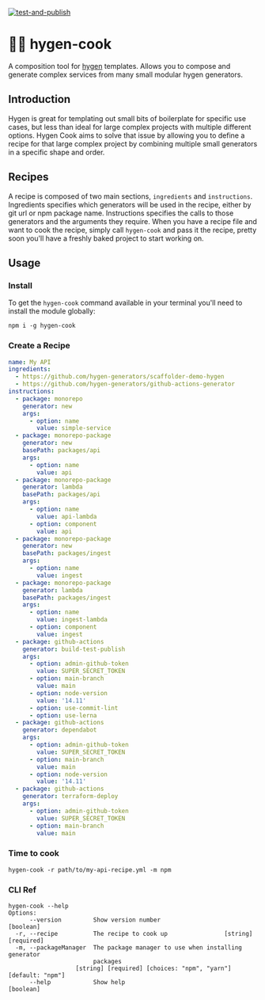 [![test-and-publish](https://github.com/bbeesley/hygen-cook/actions/workflows/test-and-publish.yml/badge.svg)](https://github.com/bbeesley/hygen-cook/actions/workflows/test-and-publish.yml)

# 🧑‍🍳 hygen-cook

A composition tool for [hygen](https://www.hygen.io) templates. Allows you to compose and generate complex services from many small modular hygen generators.

## Introduction

Hygen is great for templating out small bits of boilerplate for specific use cases, but less than ideal for large complex projects with multiple different options. Hygen Cook aims to solve that issue by allowing you to define a recipe for that large complex project by combining multiple small generators in a specific shape and order.

## Recipes

A recipe is composed of two main sections, `ingredients` and `instructions`. Ingredients specifies which generators will be used in the recipe, either by git url or npm package name. Instructions specifies the calls to those generators and the arguments they require. When you have a recipe file and want to cook the recipe, simply call `hygen-cook` and pass it the recipe, pretty soon you'll have a freshly baked project to start working on.

## Usage

### Install

To get the `hygen-cook` command available in your terminal you'll need to install the module globally:

```shell
npm i -g hygen-cook
```

### Create a Recipe

```yaml
name: My API
ingredients:
  - https://github.com/hygen-generators/scaffolder-demo-hygen
  - https://github.com/hygen-generators/github-actions-generator
instructions:
  - package: monorepo
    generator: new
    args:
      - option: name
        value: simple-service
  - package: monorepo-package
    generator: new
    basePath: packages/api
    args:
      - option: name
        value: api
  - package: monorepo-package
    generator: lambda
    basePath: packages/api
    args:
      - option: name
        value: api-lambda
      - option: component
        value: api
  - package: monorepo-package
    generator: new
    basePath: packages/ingest
    args:
      - option: name
        value: ingest
  - package: monorepo-package
    generator: lambda
    basePath: packages/ingest
    args:
      - option: name
        value: ingest-lambda
      - option: component
        value: ingest
  - package: github-actions
    generator: build-test-publish 
    args:
      - option: admin-github-token
        value: SUPER_SECRET_TOKEN
      - option: main-branch
        value: main
      - option: node-version
        value: '14.11'
      - option: use-commit-lint
      - option: use-lerna
  - package: github-actions
    generator: dependabot
    args:
      - option: admin-github-token
        value: SUPER_SECRET_TOKEN
      - option: main-branch
        value: main
      - option: node-version
        value: '14.11'
  - package: github-actions
    generator: terraform-deploy
    args:
      - option: admin-github-token
        value: SUPER_SECRET_TOKEN
      - option: main-branch
        value: main
```

### Time to cook

```shell
hygen-cook -r path/to/my-api-recipe.yml -m npm
```

### CLI Ref
```shell
hygen-cook --help
Options:
      --version         Show version number                            [boolean]
  -r, --recipe          The recipe to cook up                [string] [required]
  -m, --packageManager  The package manager to use when installing generator
                        packages
                   [string] [required] [choices: "npm", "yarn"] [default: "npm"]
      --help            Show help                                      [boolean]

```

